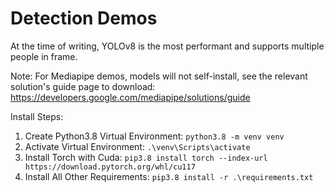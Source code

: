 # Detection Demos

At the time of writing, YOLOv8 is the most performant and supports multiple people in frame.

Note: For Mediapipe demos, models will not self-install, see the relevant solution's guide page to download: https://developers.google.com/mediapipe/solutions/guide

Install Steps:
1. Create Python3.8 Virtual Environment: ``python3.8 -m venv venv``
2. Activate Virtual Environment: ``.\venv\Scripts\activate``
3. Install Torch with Cuda: ``pip3.8 install torch --index-url https://download.pytorch.org/whl/cu117`` 
4. Install All Other Requirements: ``pip3.8 install -r .\requirements.txt``